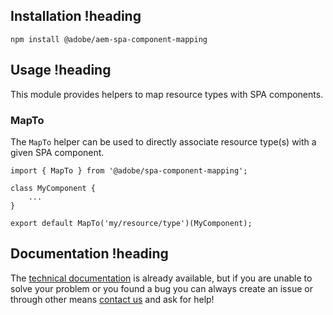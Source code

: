## Installation !heading 
```
npm install @adobe/aem-spa-component-mapping
```

## Usage !heading

This module provides helpers to map resource types with SPA components.

### MapTo

The `MapTo` helper can be used to directly associate resource type(s) with a given SPA component.

```
import { MapTo } from '@adobe/spa-component-mapping';

class MyComponent {
    ...
}

export default MapTo('my/resource/type')(MyComponent);

```

## Documentation !heading 

The [technical documentation](https://www.adobe.com/go/aem6_4_docs_spa_en) is already available, but if you are unable to solve your problem or you found a bug you can always create an issue or through other means [contact us](https://www.adobe.com/go/aem6_4_support_en) and ask for help!

